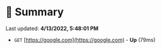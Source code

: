 # 📖 Summary
Last updated: **4/13/2022, 5:48:01 PM**

- `GET` [https://google.com](https://google.com) - **Up** (79ms)
